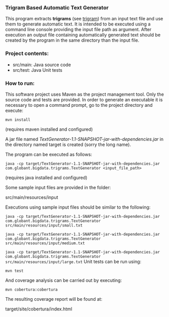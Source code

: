 ### Trigram Based Automatic Text Generator
This program extracts **trigrams** (see [trigram](http://en.wikipedia.org/wiki/N-gram)) from an input text file and use them to generate automatic text. It is intended to be executed using a command line console providing the input file path as argument. After execution an output file containing automatically generated text should be created by the program in the same directory than the input file.

### Project contents:

- src/main: Java source code
- src/test: Java Unit tests

### How to run:

This software project uses Maven as the project management tool. Only the source code and tests are provided. In order to generate an executable it is necessary to open a command prompt, go to the project directory and execute:

`mvn install`

(requires maven installed and configured)

A jar file named *TextGenerator-1.1-SNAPSHOT-jar-with-dependencies.jar* in the directory named target is created (sorry the long name).

The program can be executed as follows:

`java -cp target/TextGenerator-1.1-SNAPSHOT-jar-with-dependencies.jar com.globant.bigdata.trigrams.TextGenerator <input_file_path>`

(requires java installed and configured)

Some sample input files are provided in the folder:

src/main/resources/input

Executions using sample input files should be similar to the following:

`java -cp target/TextGenerator-1.1-SNAPSHOT-jar-with-dependencies.jar com.globant.bigdata.trigrams.TextGenerator src/main/resources/input/small.txt`

`java -cp target/TextGenerator-1.1-SNAPSHOT-jar-with-dependencies.jar com.globant.bigdata.trigrams.TextGenerator src/main/resources/input/medium.txt`

`java -cp target/TextGenerator-1.1-SNAPSHOT-jar-with-dependencies.jar com.globant.bigdata.trigrams.TextGenerator src/main/resources/input/large.txt`
Unit tests can be run using:

`mvn test`

And coverage analysis can be carried out by executing:

`mvn cobertura:cobertura`

The resulting coverage report will be found at:

target/site/cobertura/index.html